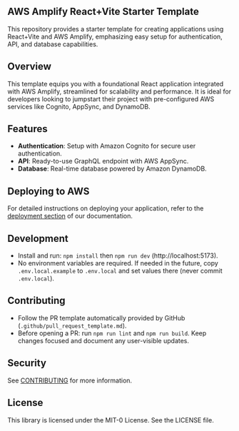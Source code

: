 ## AWS Amplify React+Vite Starter Template

This repository provides a starter template for creating applications using React+Vite and AWS Amplify, emphasizing easy setup for authentication, API, and database capabilities.

## Overview

This template equips you with a foundational React application integrated with AWS Amplify, streamlined for scalability and performance. It is ideal for developers looking to jumpstart their project with pre-configured AWS services like Cognito, AppSync, and DynamoDB.

## Features

- **Authentication**: Setup with Amazon Cognito for secure user authentication.
- **API**: Ready-to-use GraphQL endpoint with AWS AppSync.
- **Database**: Real-time database powered by Amazon DynamoDB.

## Deploying to AWS

For detailed instructions on deploying your application, refer to the [deployment section](https://docs.amplify.aws/react/start/quickstart/#deploy-a-fullstack-app-to-aws) of our documentation.

## Development

- Install and run: `npm install` then `npm run dev` (http://localhost:5173).
- No environment variables are required. If needed in the future, copy `.env.local.example` to `.env.local` and set values there (never commit `.env.local`).

## Contributing

- Follow the PR template automatically provided by GitHub (`.github/pull_request_template.md`).
- Before opening a PR: run `npm run lint` and `npm run build`. Keep changes focused and document any user-visible updates.

## Security

See [CONTRIBUTING](CONTRIBUTING.md#security-issue-notifications) for more information.

## License

This library is licensed under the MIT-0 License. See the LICENSE file.
